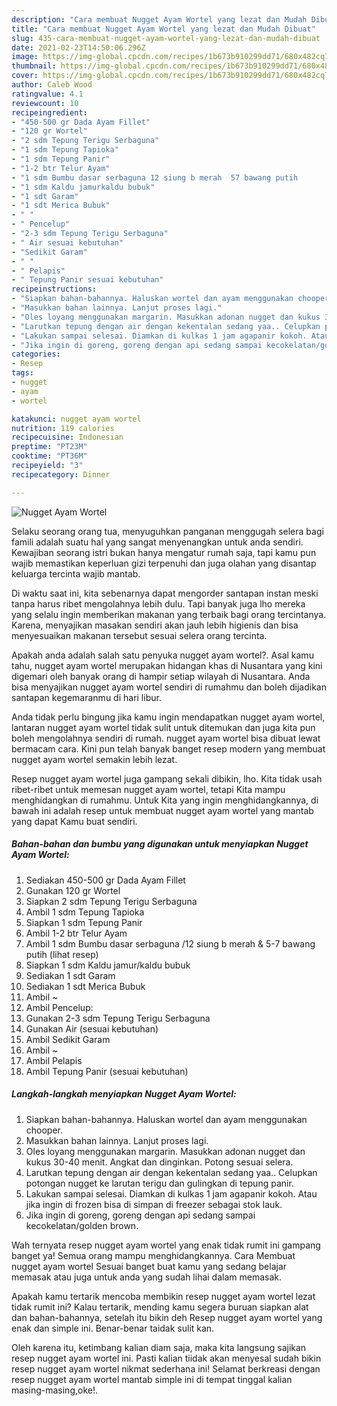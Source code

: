 ```yaml
---
description: "Cara membuat Nugget Ayam Wortel yang lezat dan Mudah Dibuat"
title: "Cara membuat Nugget Ayam Wortel yang lezat dan Mudah Dibuat"
slug: 435-cara-membuat-nugget-ayam-wortel-yang-lezat-dan-mudah-dibuat
date: 2021-02-23T14:50:06.296Z
image: https://img-global.cpcdn.com/recipes/1b673b910299dd71/680x482cq70/nugget-ayam-wortel-foto-resep-utama.jpg
thumbnail: https://img-global.cpcdn.com/recipes/1b673b910299dd71/680x482cq70/nugget-ayam-wortel-foto-resep-utama.jpg
cover: https://img-global.cpcdn.com/recipes/1b673b910299dd71/680x482cq70/nugget-ayam-wortel-foto-resep-utama.jpg
author: Caleb Wood
ratingvalue: 4.1
reviewcount: 10
recipeingredient:
- "450-500 gr Dada Ayam Fillet"
- "120 gr Wortel"
- "2 sdm Tepung Terigu Serbaguna"
- "1 sdm Tepung Tapioka"
- "1 sdm Tepung Panir"
- "1-2 btr Telur Ayam"
- "1 sdm Bumbu dasar serbaguna 12 siung b merah  57 bawang putih           lihat resep"
- "1 sdm Kaldu jamurkaldu bubuk"
- "1 sdt Garam"
- "1 sdt Merica Bubuk"
- " "
- " Pencelup"
- "2-3 sdm Tepung Terigu Serbaguna"
- " Air sesuai kebutuhan"
- "Sedikit Garam"
- " "
- " Pelapis"
- " Tepung Panir sesuai kebutuhan"
recipeinstructions:
- "Siapkan bahan-bahannya. Haluskan wortel dan ayam menggunakan chooper."
- "Masukkan bahan lainnya. Lanjut proses lagi."
- "Oles loyang menggunakan margarin. Masukkan adonan nugget dan kukus 30-40 menit. Angkat dan dinginkan. Potong sesuai selera."
- "Larutkan tepung dengan air dengan kekentalan sedang yaa.. Celupkan potongan nugget ke larutan terigu dan gulingkan di tepung panir."
- "Lakukan sampai selesai. Diamkan di kulkas 1 jam agapanir kokoh. Atau jika ingin di frozen bisa di simpan di freezer sebagai stok lauk."
- "Jika ingin di goreng, goreng dengan api sedang sampai kecokelatan/golden brown."
categories:
- Resep
tags:
- nugget
- ayam
- wortel

katakunci: nugget ayam wortel 
nutrition: 119 calories
recipecuisine: Indonesian
preptime: "PT23M"
cooktime: "PT36M"
recipeyield: "3"
recipecategory: Dinner

---
```



![Nugget Ayam Wortel](https://img-global.cpcdn.com/recipes/1b673b910299dd71/680x482cq70/nugget-ayam-wortel-foto-resep-utama.jpg)

Selaku seorang orang tua, menyuguhkan panganan menggugah selera bagi famili adalah suatu hal yang sangat menyenangkan untuk anda sendiri. Kewajiban seorang istri bukan hanya mengatur rumah saja, tapi kamu pun wajib memastikan keperluan gizi terpenuhi dan juga olahan yang disantap keluarga tercinta wajib mantab.

Di waktu  saat ini, kita sebenarnya dapat mengorder santapan instan meski tanpa harus ribet mengolahnya lebih dulu. Tapi banyak juga lho mereka yang selalu ingin memberikan makanan yang terbaik bagi orang tercintanya. Karena, menyajikan masakan sendiri akan jauh lebih higienis dan bisa menyesuaikan makanan tersebut sesuai selera orang tercinta. 



Apakah anda adalah salah satu penyuka nugget ayam wortel?. Asal kamu tahu, nugget ayam wortel merupakan hidangan khas di Nusantara yang kini digemari oleh banyak orang di hampir setiap wilayah di Nusantara. Anda bisa menyajikan nugget ayam wortel sendiri di rumahmu dan boleh dijadikan santapan kegemaranmu di hari libur.

Anda tidak perlu bingung jika kamu ingin mendapatkan nugget ayam wortel, lantaran nugget ayam wortel tidak sulit untuk ditemukan dan juga kita pun boleh mengolahnya sendiri di rumah. nugget ayam wortel bisa dibuat lewat bermacam cara. Kini pun telah banyak banget resep modern yang membuat nugget ayam wortel semakin lebih lezat.

Resep nugget ayam wortel juga gampang sekali dibikin, lho. Kita tidak usah ribet-ribet untuk memesan nugget ayam wortel, tetapi Kita mampu menghidangkan di rumahmu. Untuk Kita yang ingin menghidangkannya, di bawah ini adalah resep untuk membuat nugget ayam wortel yang mantab yang dapat Kamu buat sendiri.

<!--inarticleads1-->

##### Bahan-bahan dan bumbu yang digunakan untuk menyiapkan Nugget Ayam Wortel:

1. Sediakan 450-500 gr Dada Ayam Fillet
1. Gunakan 120 gr Wortel
1. Siapkan 2 sdm Tepung Terigu Serbaguna
1. Ambil 1 sdm Tepung Tapioka
1. Siapkan 1 sdm Tepung Panir
1. Ambil 1-2 btr Telur Ayam
1. Ambil 1 sdm Bumbu dasar serbaguna /12 siung b merah &amp; 5-7 bawang putih           (lihat resep)
1. Siapkan 1 sdm Kaldu jamur/kaldu bubuk
1. Sediakan 1 sdt Garam
1. Sediakan 1 sdt Merica Bubuk
1. Ambil  ~
1. Ambil  Pencelup:
1. Gunakan 2-3 sdm Tepung Terigu Serbaguna
1. Gunakan  Air (sesuai kebutuhan)
1. Ambil Sedikit Garam
1. Ambil  ~
1. Ambil  Pelapis
1. Ambil  Tepung Panir (sesuai kebutuhan)




<!--inarticleads2-->

##### Langkah-langkah menyiapkan Nugget Ayam Wortel:

1. Siapkan bahan-bahannya. Haluskan wortel dan ayam menggunakan chooper.
1. Masukkan bahan lainnya. Lanjut proses lagi.
1. Oles loyang menggunakan margarin. Masukkan adonan nugget dan kukus 30-40 menit. Angkat dan dinginkan. Potong sesuai selera.
1. Larutkan tepung dengan air dengan kekentalan sedang yaa.. Celupkan potongan nugget ke larutan terigu dan gulingkan di tepung panir.
1. Lakukan sampai selesai. Diamkan di kulkas 1 jam agapanir kokoh. Atau jika ingin di frozen bisa di simpan di freezer sebagai stok lauk.
1. Jika ingin di goreng, goreng dengan api sedang sampai kecokelatan/golden brown.




Wah ternyata resep nugget ayam wortel yang enak tidak rumit ini gampang banget ya! Semua orang mampu menghidangkannya. Cara Membuat nugget ayam wortel Sesuai banget buat kamu yang sedang belajar memasak atau juga untuk anda yang sudah lihai dalam memasak.

Apakah kamu tertarik mencoba membikin resep nugget ayam wortel lezat tidak rumit ini? Kalau tertarik, mending kamu segera buruan siapkan alat dan bahan-bahannya, setelah itu bikin deh Resep nugget ayam wortel yang enak dan simple ini. Benar-benar taidak sulit kan. 

Oleh karena itu, ketimbang kalian diam saja, maka kita langsung sajikan resep nugget ayam wortel ini. Pasti kalian tiidak akan menyesal sudah bikin resep nugget ayam wortel nikmat sederhana ini! Selamat berkreasi dengan resep nugget ayam wortel mantab simple ini di tempat tinggal kalian masing-masing,oke!.


